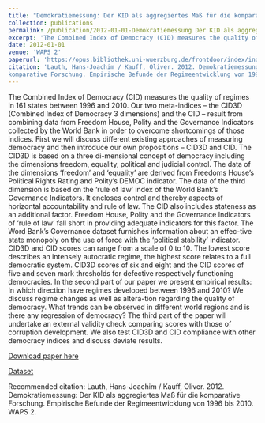 ```yaml
---
title: "Demokratiemessung: Der KID als aggregiertes Maß für die komparative Forschung. Empirische Befunde der Regimeentwicklung von 1996 bis 2010"
collection: publications
permalink: /publication/2012-01-01-Demokratiemessung Der KID als aggregiertes Maß für die komparative Forschung
excerpt: 'The Combined Index of Democracy (CID) measures the quality of regimes in 161 states between 1996 and 2010. Our two meta-indices – the CID3D (Combined Index of Democracy 3 dimensions) and the CID – result from combining data from Freedom House, Polity and the Governance Indicators collected by the World Bank in order to overcome shortcomings of those indices. First we will discuss different existing approaches of measuring democracy and then introduce our own propositions – CID3D and CID. The CID3D is based on a three di-mensional concept of democracy including the dimensions freedom, equality, political and judicial control. The data of the dimensions ‘freedom’ and ‘equality’ are derived from Freedoms House’s Political Rights Rating and Polity’s DEMOC indicator. The data of the third dimension is based on the ‘rule of law’ index of the World Bank’s Governance Indicators. It encloses control and thereby aspects of horizontal accountability and rule of law. The CID also includes stateness as an additional factor. Freedom House, Polity and the Governance Indicators of ‘rule of law’ fall short in providing adequate indicators for this factor. The Word Bank’s Governance dataset furnishes information about an effec-tive state monopoly on the use of force with the ‘political stability’ indicator. CID3D and CID scores can range from a scale of 0 to 10. The lowest score describes an intensely autocratic regime, the highest score relates to a full democratic system. CID3D scores of six and eight and the CID scores of five and seven mark thresholds for defective respectively functioning democracies. In the second part of our paper we present empirical results: In which direction have regimes developed between 1996 and 2010? We discuss regime changes as well as altera-tion regarding the quality of democracy. What trends can be observed in different world regions and is there any regression of democracy? The third part of the paper will undertake an external validity check comparing scores with those of corruption development. We also test CID3D and CID compliance with other democracy indices and discuss deviate results.'
date: 2012-01-01
venue: 'WAPS 2'
paperurl: 'https://opus.bibliothek.uni-wuerzburg.de/frontdoor/index/index/docId/6174'
citation: 'Lauth, Hans-Joachim / Kauff, Oliver. 2012. Demokratiemessung: Der KID als aggregiertes Maß für die
komparative Forschung. Empirische Befunde der Regimeentwicklung von 1996 bis 2010. WAPS 2.'
---
```


The Combined Index of Democracy (CID) measures the quality of regimes in 161 states between 1996 and 2010. Our two meta-indices – the CID3D (Combined Index of Democracy 3 dimensions) and the CID – result from combining data from Freedom House, Polity and the Governance Indicators collected by the World Bank in order to overcome shortcomings of those indices. First we will discuss different existing approaches of measuring democracy and then introduce our own propositions – CID3D and CID. The CID3D is based on a three di-mensional concept of democracy including the dimensions freedom, equality, political and judicial control. The data of the dimensions ‘freedom’ and ‘equality’ are derived from Freedoms House’s Political Rights Rating and Polity’s DEMOC indicator. The data of the third dimension is based on the ‘rule of law’ index of the World Bank’s Governance Indicators. It encloses control and thereby aspects of horizontal accountability and rule of law. The CID also includes stateness as an additional factor. Freedom House, Polity and the Governance Indicators of ‘rule of law’ fall short in providing adequate indicators for this factor. The Word Bank’s Governance dataset furnishes information about an effec-tive state monopoly on the use of force with the ‘political stability’ indicator. CID3D and CID scores can range from a scale of 0 to 10. The lowest score describes an intensely autocratic regime, the highest score relates to a full democratic system. CID3D scores of six and eight and the CID scores of five and seven mark thresholds for defective respectively functioning democracies. In the second part of our paper we present empirical results: In which direction have regimes developed between 1996 and 2010? We discuss regime changes as well as altera-tion regarding the quality of democracy. What trends can be observed in different world regions and is there any regression of democracy? The third part of the paper will undertake an external validity check comparing scores with those of corruption development. We also test CID3D and CID compliance with other democracy indices and discuss deviate results. 

[Download paper here](https://opus.bibliothek.uni-wuerzburg.de/frontdoor/index/index/docId/6174)

[Dataset](https://rbeginner101.shinyapps.io/CID2016/)

Recommended citation: Lauth, Hans-Joachim / Kauff, Oliver. 2012. Demokratiemessung: Der KID als aggregiertes Maß für die
komparative Forschung. Empirische Befunde der Regimeentwicklung von 1996 bis 2010. WAPS 2.
